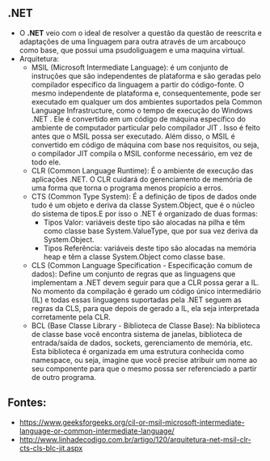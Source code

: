 ## .NET

- O **.NET** veio com o ideal de resolver a questão da questão de reescrita e adaptações de uma linguagem para outra através de um arcabouço como base, que possui uma psudoliguagem e uma maquina virtual. 
- Arquitetura:
	- MSIL (Microsoft Intermediate Language): é um conjunto de instruções que são independentes de plataforma e são geradas pelo compilador específico da linguagem a partir do código-fonte. O mesmo independente de plataforma e, consequentemente, pode ser executado em qualquer um dos ambientes suportados pela Common Language Infrastructure, como o tempo de execução do Windows .NET .
Ele é convertido em um código de máquina específico do ambiente de computador particular pelo compilador JIT . Isso é feito antes que o MSIL possa ser executado. Além disso, o MSIL é convertido em código de máquina com base nos requisitos, ou seja, o compilador JIT compila o MSIL conforme necessário, em vez de todo ele.
	- CLR (Common Language Runtime): É o ambiente de execução das aplicações .NET. O CLR cuidará do gerenciamento de memória de uma forma que torna o programa menos propício a erros. 
	- CTS (Common Type System): É a definição de tipos de dados onde tudo é um objeto e deriva da classe System.Object, que é o núcleo do sistema de tipos.E por isso o .NET é organizado de duas formas:
		-  Tipos Valor: variáveis deste tipo são alocadas na pilha e têm como classe base System.ValueType, que por sua vez deriva da System.Object.
		-  Tipos Referência: variáveis deste tipo são alocadas na memória heap e têm a classe System.Object como classe base.
	- CLS (Common Language Specification - Especificação comum de dados): Define um conjunto de regras que as linguagens que implementam a .NET devem seguir para que a CLR possa gerar a IL. No momento da compilação é gerado um código único intermediário (IL) e todas essas linguagens suportadas pela .NET seguem as regras da CLS, para que depois de gerado a IL, ela seja interpretada corretamente pela CLR.
	- BCL (Base Classe Library - Biblioteca de Classe Base): Na biblioteca de classe base você encontra sistema de janelas, biblioteca de entrada/saída de dados, sockets, gerenciamento de memória, etc. Esta biblioteca é organizada em uma estrutura conhecida como namespace, ou seja, imagine que você precise atribuir um nome ao seu componente para que o mesmo possa ser referenciado a partir de outro programa.





















## Fontes:
- https://www.geeksforgeeks.org/cil-or-msil-microsoft-intermediate-language-or-common-intermediate-language/
- http://www.linhadecodigo.com.br/artigo/120/arquitetura-net-msil-clr-cts-cls-blc-jit.aspx